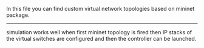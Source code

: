 In this file you can find custom virtual network topologies
based on mininet package.

----------------------------------------------------------------------

simulation works well when first mininet topology is fired then IP
stacks of the virtual switches are configured and then the controller
can be launched.

